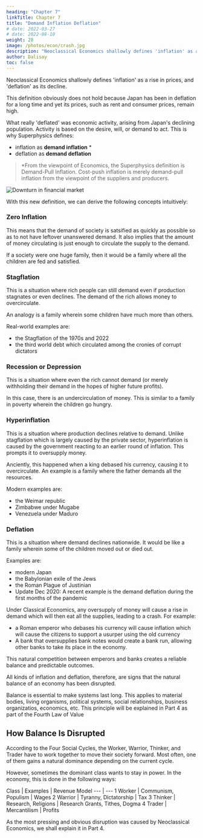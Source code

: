 ```yaml
---
heading: "Chapter 7"
linkTitle: Chapter 7
title: "Demand Inflation Deflation"
# date: 2022-03-27
# date: 2022-08-10
weight: 28
image: /photos/econ/crash.jpg
description: "Neoclassical Economics shallowly defines 'inflation' as a rise in prices, and 'deflation' as its decline"
author: Dalisay
toc: false
---
```



Neoclassical Economics shallowly defines 'inflation' as a rise in prices, and 'deflation' as its decline.

This definition obviously does not hold because Japan has been in deflation for a long time and yet its prices, such as rent and consumer prices, remain high.

What really 'deflated' was economic activity, arising from Japan's declining population. Activity is based on the desire, will, or demand to act. This is why Superphysics defines:
- inflation as **demand inflation** *
- deflation as **demand deflation**

> *From the viewpoint of Economics, the Superphysics definition is Demand-Pull Inflation. Cost-push inflation is merely demand-pull inflation from the viewpoint of the suppliers and producers.


![Downturn in financial market](/photos/econ/crash.jpg)


With this new definition, we can derive the following concepts intuitively:

### Zero Inflation 

This means that the demand of society is satsified as quickly as possible so as to not have leftover unanswered demand. It also implies that the amount of money circulating is just enough to circulate the supply to the demand. 

If a society were one huge family, then it would be a family where all the children are fed and satisfied. 

### Stagflation

This is a situation where rich people can still demand even if production stagnates or even declines. The demand of the rich allows money to overcirculate. 

An analogy is a family wherein some children have much more than others.

Real-world examples are:
- the Stagflation of the 1970s and 2022
- the third world debt which circulated among the cronies of corrupt dictators

### Recession or Depression

This is a situation where even the rich cannot demand (or merely withholding their demand in the hopes of higher future profits). 

In this case, there is an undercirculation of money. This is similar to a family in poverty wherein the children go hungry.


### Hyperinflation

This is a situation where production declines relative to demand. Unlike stagflation which is largely caused by the private sector, hyperinflation is caused by the government reacting to an earlier round of inflation. This prompts it to oversupply money. 

Anciently, this happened when a king debased his currency, causing it to overcirculate. An example is a family where the father demands all the resources. 

Modern examples are:
- the Weimar republic
- Zimbabwe under Mugabe
- Venezuela under Maduro


### Deflation

This is a situation where demand declines nationwide. It would be like a family wherein some of the children moved out or died out. 

Examples are:
- modern Japan
- the Babylonian exile of the Jews
- the Roman Plague of Justinian
- Update Dec 2020: A recent example is the demand deflation during the first months of the pandemic

<!-- - **Wage-induced Inflation** is an increase in the demand of workers

- **Profit-induced Inflation** is an increase in the demand of business owners

- **Wage-induced Inflation** is an increase in the demand of workers
 -->
Under Classical Economics, any oversupply of money will cause a rise in demand which will then eat all the supplies, leading to a crash. <!-- be cancelled out by demand inflation which will then cannibalize productivity, leading to a crash. --> For example:
- a Roman emperor who debases his currency will cause inflation which will cause the citizens to support a usurper using the old currency
- A bank that oversupplies bank notes would create a bank run, allowing other banks to take its place in the economy. 

This natural competition between emperors and banks creates a reliable balance and predictable outcomes.


All kinds of inflation and deflation, therefore, are signs that the natural balance of an economy has been disrupted. 

Balance is essential to make systems last long. This applies to material bodies, living organisms, political systems, social relationships, business organizatios, economics, etc. This principle will be explained in Part 4 as part of the Fourth Law of Value


## How Balance Is Disrupted

According to the Four Social Cycles, the Worker, Warrior, Thinker, and Trader have to work together to move their society forward. Most often, one of them gains a natural dominance depending on the current cycle. 

However, sometimes the dominant class wants to stay in power. In the economy, this is done in the following ways:

Class | Examples | Revenue Model
--- | --- 
1 Worker | Communism, Populism | Wages
2 Warrior | Tyranny, Dictatorship | Tax
3 Thinker | Research, Religions | Research Grants, Tithes, Dogma
4 Trader | Mercantilism | Profits


As the most pressing and obvious disruption was caused by Neoclassical Economics, we shall explain it in Part 4. 
